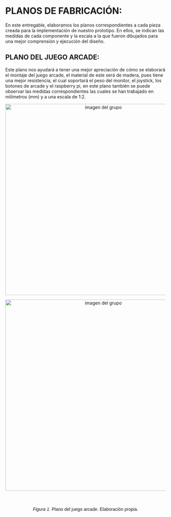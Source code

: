 # **PLANOS DE FABRICACIÓN:**

En este entregable, elaboramos  los planos correspondientes a cada pieza creada para la implementación de nuestro prototipo. En ellos, se indican  las medidas de cada componente y la escala a la que fueron dibujados para una mejor comprensión y ejecución del diseño.

## **PLANO DEL JUEGO ARCADE:**

Este plano nos ayudará a tener una mejor apreciación de cómo se elaborará el montaje del juego arcade, el material de este será de madera, pues tiene una mejor resistencia, el cual soportará el peso del monitor, el joystick, los botones de arcade y el raspberry pi, en este plano también se puede observar las medidas correspondientes las cuales se han trabajado en milímetros (mm) y a una escala de 1:2.

<p align= "center">
  <img src="https://github.com/gcdavidq/Project_FdD/blob/main/Carpetas_del_Proyecto/Imagenes/J-%20PLANOS%20DE%20FABRICACI%C3%93N/1.-%20Plano_arcade.jpg" alt="imagen del grupo" width="600px"/>
</p>

<p align= "center">
  <img src="https://github.com/gcdavidq/Project_FdD/blob/main/Carpetas_del_Proyecto/Imagenes/J-%20PLANOS%20DE%20FABRICACI%C3%93N/1.1.-%20cuadro_arcade.jpg" alt="imagen del grupo" width="600px"/>
</p>

<p align="center" style="margin-top: 50px; margin-bottom: 50px; font-family: Arial, sans-serif;">
<i>Figura 1.</i> Plano del juego arcade. Elaboración propia.
</p>


